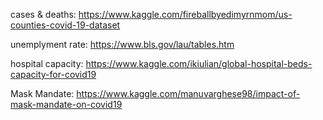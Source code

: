 cases & deaths:
https://www.kaggle.com/fireballbyedimyrnmom/us-counties-covid-19-dataset

unemplyment rate:
https://www.bls.gov/lau/tables.htm 

hospital capacity:
https://www.kaggle.com/ikiulian/global-hospital-beds-capacity-for-covid19 

Mask Mandate:
https://www.kaggle.com/manuvarghese98/impact-of-mask-mandate-on-covid19 